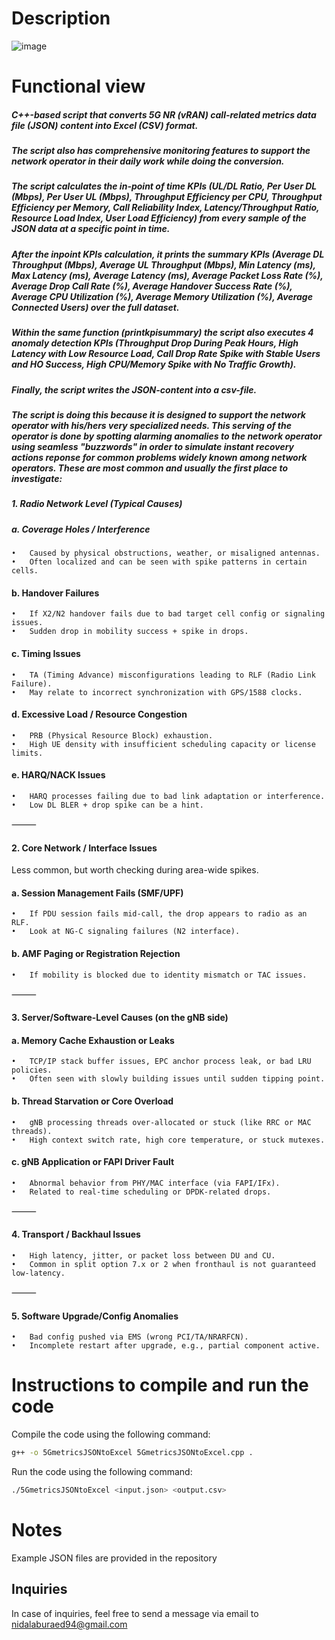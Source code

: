 # Description

![image](https://github.com/user-attachments/assets/29d2afd0-4b65-4b01-b396-b4912668190c)

# Functional view

##### C++-based script that converts 5G NR (vRAN) call-related metrics data file (JSON) content into Excel (CSV) format. 
##### The script also has comprehensive monitoring features to support the network operator in their daily work while doing the conversion.
##### The script calculates the in-point of time KPIs (UL/DL Ratio, Per User DL (Mbps), Per User UL (Mbps), Throughput Efficiency per CPU, Throughput Efficiency per Memory, Call Reliability Index, Latency/Throughput Ratio, Resource Load Index, User Load Efficiency) from every sample of the JSON data at a specific point in time. 
##### After the inpoint KPIs calculation, it prints the summary KPIs (Average DL Throughput (Mbps), Average UL Throughput (Mbps), Min Latency (ms), Max Latency (ms), Average Latency (ms), Average Packet Loss Rate (%), Average Drop Call Rate (%), Average Handover Success Rate (%), Average CPU Utilization (%), Average Memory Utilization (%), Average Connected Users) over the full dataset. 
##### Within the same function (printkpisummary) the script also executes 4 anomaly detection KPIs (Throughput Drop During Peak Hours, High Latency with Low Resource Load, Call Drop Rate Spike with Stable Users and HO Success, High CPU/Memory Spike with No Traffic Growth).
##### Finally, the script writes the JSON-content into a csv-file.

##### The script is doing this because it is designed to support the network operator with his/hers very specialized needs. This serving of the operator is done by spotting alarming anomalies to the network operator using seamless "buzzwords" in order to simulate instant recovery actions reponse for common problems widely known among network operators. These are most common and usually the first place to investigate:

##### 1. Radio Network Level (Typical Causes)

##### a. Coverage Holes / Interference
	•	Caused by physical obstructions, weather, or misaligned antennas.
	•	Often localized and can be seen with spike patterns in certain cells.

#### b. Handover Failures
	•	If X2/N2 handover fails due to bad target cell config or signaling issues.
	•	Sudden drop in mobility success + spike in drops.

#### c. Timing Issues
	•	TA (Timing Advance) misconfigurations leading to RLF (Radio Link Failure).
	•	May relate to incorrect synchronization with GPS/1588 clocks.

#### d. Excessive Load / Resource Congestion
	•	PRB (Physical Resource Block) exhaustion.
	•	High UE density with insufficient scheduling capacity or license limits.

#### e. HARQ/NACK Issues
	•	HARQ processes failing due to bad link adaptation or interference.
	•	Low DL BLER + drop spike can be a hint.

⸻

#### 2. Core Network / Interface Issues

Less common, but worth checking during area-wide spikes.

#### a. Session Management Fails (SMF/UPF)
	•	If PDU session fails mid-call, the drop appears to radio as an RLF.
	•	Look at NG-C signaling failures (N2 interface).

#### b. AMF Paging or Registration Rejection
	•	If mobility is blocked due to identity mismatch or TAC issues.

⸻

#### 3. Server/Software-Level Causes (on the gNB side)

#### a. Memory Cache Exhaustion or Leaks
	•	TCP/IP stack buffer issues, EPC anchor process leak, or bad LRU policies.
	•	Often seen with slowly building issues until sudden tipping point.

#### b. Thread Starvation or Core Overload
	•	gNB processing threads over-allocated or stuck (like RRC or MAC threads).
	•	High context switch rate, high core temperature, or stuck mutexes.

#### c. gNB Application or FAPI Driver Fault
	•	Abnormal behavior from PHY/MAC interface (via FAPI/IFx).
	•	Related to real-time scheduling or DPDK-related drops.

⸻

#### 4. Transport / Backhaul Issues
	•	High latency, jitter, or packet loss between DU and CU.
	•	Common in split option 7.x or 2 when fronthaul is not guaranteed low-latency.

⸻

#### 5. Software Upgrade/Config Anomalies
	•	Bad config pushed via EMS (wrong PCI/TA/NRARFCN).
	•	Incomplete restart after upgrade, e.g., partial component active.

# Instructions to compile and run the code

Compile the code using the following command:

```bash
g++ -o 5GmetricsJSONtoExcel 5GmetricsJSONtoExcel.cpp .
```

Run the code using the following command:

```bash
./5GmetricsJSONtoExcel <input.json> <output.csv>
```

# Notes

Example JSON files are provided in the repository

## Inquiries

In case of inquiries, feel free to send a message via email to nidalaburaed94@gmail.com
